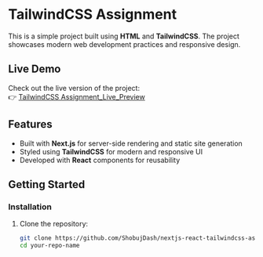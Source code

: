 # TailwindCSS Assignment  

This is a simple project built using **HTML** and **TailwindCSS**. The project showcases modern web development practices and responsive design.  

## Live Demo  
Check out the live version of the project:  
👉 [TailwindCSS Assignment_Live_Preview](https://nextjs-react-tailwindcss-assaignment-1-dmrc.vercel.app/)  

## Features  
- Built with **Next.js** for server-side rendering and static site generation  
- Styled using **TailwindCSS** for modern and responsive UI  
- Developed with **React** components for reusability  

## Getting Started  



### Installation  
1. Clone the repository:  
   ```bash  
   git clone https://github.com/ShobujDash/nextjs-react-tailwindcss-assaignment-1.git  
   cd your-repo-name  
